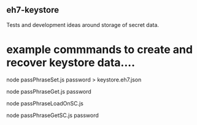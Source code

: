 ## eh7-keystore

Tests and development ideas around storage of secret data.

# example commmands to create and recover keystore data....

node passPhraseSet.js password > keystore.eh7.json

node passPhraseGet.js password

node passPhraseLoadOnSC.js 

node passPhraseGetSC.js password

